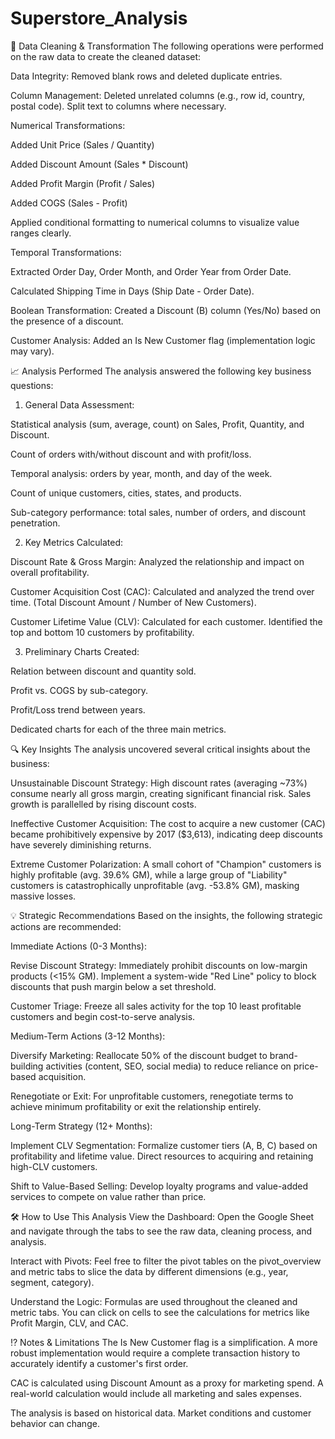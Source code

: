 # Superstore_Analysis
🔧 Data Cleaning & Transformation
The following operations were performed on the raw data to create the cleaned dataset:

Data Integrity: Removed blank rows and deleted duplicate entries.

Column Management: Deleted unrelated columns (e.g., row id, country, postal code). Split text to columns where necessary.

Numerical Transformations:

Added Unit Price (Sales / Quantity)

Added Discount Amount (Sales * Discount)

Added Profit Margin (Profit / Sales)

Added COGS (Sales - Profit)

Applied conditional formatting to numerical columns to visualize value ranges clearly.

Temporal Transformations:

Extracted Order Day, Order Month, and Order Year from Order Date.

Calculated Shipping Time in Days (Ship Date - Order Date).

Boolean Transformation: Created a Discount (B) column (Yes/No) based on the presence of a discount.

Customer Analysis: Added an Is New Customer flag (implementation logic may vary).

📈 Analysis Performed
The analysis answered the following key business questions:

1. General Data Assessment:

Statistical analysis (sum, average, count) on Sales, Profit, Quantity, and Discount.

Count of orders with/without discount and with profit/loss.

Temporal analysis: orders by year, month, and day of the week.

Count of unique customers, cities, states, and products.

Sub-category performance: total sales, number of orders, and discount penetration.

2. Key Metrics Calculated:

Discount Rate & Gross Margin: Analyzed the relationship and impact on overall profitability.

Customer Acquisition Cost (CAC): Calculated and analyzed the trend over time. (Total Discount Amount / Number of New Customers).

Customer Lifetime Value (CLV): Calculated for each customer. Identified the top and bottom 10 customers by profitability.

3. Preliminary Charts Created:

Relation between discount and quantity sold.

Profit vs. COGS by sub-category.

Profit/Loss trend between years.

Dedicated charts for each of the three main metrics.

🔍 Key Insights
The analysis uncovered several critical insights about the business:

Unsustainable Discount Strategy: High discount rates (averaging ~73%) consume nearly all gross margin, creating significant financial risk. Sales growth is parallelled by rising discount costs.

Ineffective Customer Acquisition: The cost to acquire a new customer (CAC) became prohibitively expensive by 2017 ($3,613), indicating deep discounts have severely diminishing returns.

Extreme Customer Polarization: A small cohort of "Champion" customers is highly profitable (avg. 39.6% GM), while a large group of "Liability" customers is catastrophically unprofitable (avg. -53.8% GM), masking massive losses.

💡 Strategic Recommendations
Based on the insights, the following strategic actions are recommended:

Immediate Actions (0-3 Months):

Revise Discount Strategy: Immediately prohibit discounts on low-margin products (<15% GM). Implement a system-wide "Red Line" policy to block discounts that push margin below a set threshold.

Customer Triage: Freeze all sales activity for the top 10 least profitable customers and begin cost-to-serve analysis.

Medium-Term Actions (3-12 Months):

Diversify Marketing: Reallocate 50% of the discount budget to brand-building activities (content, SEO, social media) to reduce reliance on price-based acquisition.

Renegotiate or Exit: For unprofitable customers, renegotiate terms to achieve minimum profitability or exit the relationship entirely.

Long-Term Strategy (12+ Months):

Implement CLV Segmentation: Formalize customer tiers (A, B, C) based on profitability and lifetime value. Direct resources to acquiring and retaining high-CLV customers.

Shift to Value-Based Selling: Develop loyalty programs and value-added services to compete on value rather than price.

🛠️ How to Use This Analysis
View the Dashboard: Open the Google Sheet and navigate through the tabs to see the raw data, cleaning process, and analysis.

Interact with Pivots: Feel free to filter the pivot tables on the pivot_overview and metric tabs to slice the data by different dimensions (e.g., year, segment, category).

Understand the Logic: Formulas are used throughout the cleaned and metric tabs. You can click on cells to see the calculations for metrics like Profit Margin, CLV, and CAC.

⁉️ Notes & Limitations
The Is New Customer flag is a simplification. A more robust implementation would require a complete transaction history to accurately identify a customer's first order.

CAC is calculated using Discount Amount as a proxy for marketing spend. A real-world calculation would include all marketing and sales expenses.

The analysis is based on historical data. Market conditions and customer behavior can change.
